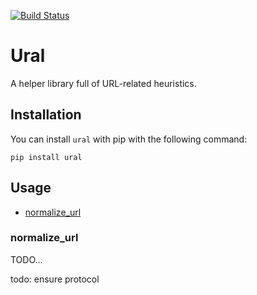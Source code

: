 [![Build Status](https://travis-ci.org/Yomguithereal/ural.svg)](https://travis-ci.org/Yomguithereal/ural)

# Ural

A helper library full of URL-related heuristics.

## Installation

You can install `ural` with pip with the following command:

```
pip install ural
```

## Usage

* [normalize_url](#normalize_url)

### normalize_url

TODO...

todo: ensure protocol
